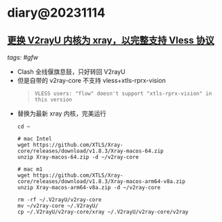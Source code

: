 # diary@20231114

## [更换 V2rayU 内核为 xray，以完整支持 Vless 协议](https://github.com/yanue/V2rayU/issues/1299)
_tags: #gfw_

- Clash 全线偃旗息鼓，只好转回 V2rayU
- 但是自带的 v2ray-core 不支持 vless+xtls-rprx-vision
  > `VLESS users: "flow" doesn't support "xtls-rprx-vision" in this version`
- 替换为最新 xray 内核，完美运行
  ```
  cd ~

  # mac Intel
  wget https://github.com/XTLS/Xray-core/releases/download/v1.8.3/Xray-macos-64.zip
  unzip Xray-macos-64.zip -d ~/v2ray-core

  # mac m1
  wget https://github.com/XTLS/Xray-core/releases/download/v1.8.3/Xray-macos-arm64-v8a.zip
  unzip Xray-macos-arm64-v8a.zip -d ~/v2ray-core

  rm -rf ~/.V2rayU/v2ray-core
  mv ~/v2ray-core ~/.V2rayU/
  cp ~/.V2rayU/v2ray-core/xray ~/.V2rayU/v2ray-core/v2ray
  ```
